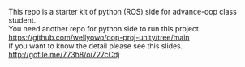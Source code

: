 This repo is a starter kit of python (ROS) side for advance-oop class student.  
You need another repo for python side to run this project.  
https://github.com/wellyowo/oop-proj-unity/tree/main  
If you want to know the detail please see this slides.  
http://gofile.me/773h8/oi727cCdj  
